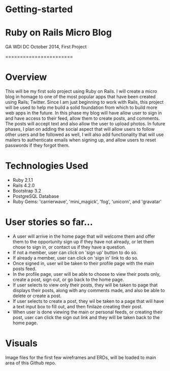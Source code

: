 Getting-started
===============
Ruby on Rails Micro Blog 
========================

GA WDI DC October 2014, First Project

=======================

Overview
========

This will be my first solo project using Ruby on Rails. I will create a micro blog in homage to one of the most popular apps that have been created using Rails; Twitter. Since I am just beginning to work with Rails, this project will be used to help me build a solid foundation from which to build more web apps in the future. In this phase my blog will have allow user to sign in and have access to their feed, allow them to create posts, and comments. The posts will accept text and also allow the user to upload photos. In future phases, I plan on adding the social aspect that will allow users to follow other users and be followed as well, I will also add functionality that will use  mailers to authenticate emails when signing up, and allow users to reset passwords if they forgot them. 

Technologies Used
=================
- Ruby 2.1.1
- Rails 4.2.0
- Bootstrap 3.2
- PostgreSQL Database
- Ruby Gems: 'carrierwave', 'mini_magick', 'fog', 'unicorn', and 'gravatar'

User stories so far...
========================
- A user will arrive in the home page that will welcome them and offer them to the opportunity sign up if they have not already, or let them chose to sign in, or contact us if they have a question.
- If not a member, user can click on 'sign up' button to do so.
- If already a member, user can click on 'sign in' link to do so.
- Once signed in, user wil be taken to their profile page with the main posts feed. 
- In the profile page, user will be able to choose to view their posts only, create a post, sign out, or go back to the home page.
- If user selects to view only their posts, they will be taken to page that displays their posts, along with any comments made, and also be able to delete or create a post.
- If user selects to create a post, they wil be taken to a page that will have a text input box to fill out, and then finilaze creating their post.
- When user is done viewing the main or personal feeds, or creating their post, user can click the sign out link and they will be taken back to the home page. 


Visuals
========

Image files for the first few wireframes and ERDs, will be loaded to main area of this Github repo.
